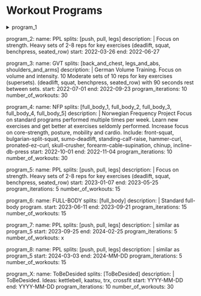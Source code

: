 # Workout Programs

<details>

  <summary>program_1</summary>

  name: 4-SPLIT
  splits: [legs, chest, back_and_biceps, shoulder_and_abs]
  description:
    Focus on strength.
    Heavy sets of 2-8 reps for key exercises
    (deadlift, squat, benchpress, seated_row)
  start: 2021-12-11
  end: 2022-03-19
  program_iterations: 10
  number_of_workouts: 40
  
</details>

<!-- program_1:
  name: 4-SPLIT
  splits: [legs, chest, back_and_biceps, shoulder_and_abs]
  description: |
    Focus on strength.
    Heavy sets of 2-8 reps for key exercises
    (deadlift, squat, benchpress, seated_row)
  start: 2021-12-11
  end: 2022-03-19
  program_iterations: 10
  number_of_workouts: 40 -->

program_2:
  name: PPL
  splits: [push, pull, legs]
  description: |
    Focus on strength.
    Heavy sets of 2-8 reps for key exercises
    (deadlift, squat, benchpress, seated_row)
  start: 2022-03-26
  end: 2022-06-27

program_3:
  name: GVT
  splits: [back_and_chest, legs_and_abs, shoulders_and_arms]
  description: |
    German Volume Training.
    Focus on volume and intensity.
    10 Moderate sets of 10 reps for key exercises (supersets).
    (deadlift, squat, benchpress, seated_row)
    with 90 seconds rest between sets.
  start: 2022-07-01
  end: 2022-09-23
  program_iterations: 10
  number_of_workouts: 30

program_4:
  name: NFP
  splits: [full_body_1, full_body_2, full_body_3, full_body_4, full_body_5]
  description: |
    Norwegian Frequency Project
    Focus on standard programs performed multiple times per week.
    Learn new exercises and get better at exercises seldomly performed.
    Increase focus on core-strength, posture, mobility and cardio.
    Include:
    front-squat, bulgarian-split-squat, sumo-deadlift, standing-calf-raise,
    hammer-curl, pronated-ez-curl, skull-crusher, forearm-cable-supination,
    chinup, incline-db-press
  start: 2022-10-01
  end: 2022-11-04
  program_iterations: 10
  number_of_workouts: 30

program_5:
  name: PPL
  splits: [push, pull, legs]
  description: |
    Focus on strength.
    Heavy sets of 2-8 reps for key exercises
    (deadlift, squat, benchpress, seated_row)
  start: 2023-01-07
  end: 2023-05-25
  program_iterations: 5
  number_of_workouts: 15

program_6:
  name: FULL-BODY
  splits: [full_body]
  description: |
    Standard full-body program.
  start: 2023-06-11
  end: 2023-09-21
  program_iterations: 15
  number_of_workouts: 15

program_7:
  name: PPL
  splits: [push, pull, legs]
  description: |
    similar as program_5
  start: 2023-09-25
  end: 2024-02-25
  program_iterations: 5
  number_of_workouts: x

program_8:
  name: PPL
  splits: [push, pull, legs]
  description: |
    similar as program_5
  start: 2024-03-03
  end: 2024-MM-DD
  program_iterations: 5
  number_of_workouts: 15

program_X:
  name: ToBeDesided
  splits: [ToBeDesided]
  description: |
    ToBeDesided. Ideas: kettlebell, kaatsu, trx, crossfit
  start: YYYY-MM-DD
  end: YYYY-MM-DD
  program_iterations: 10
  number_of_workouts: 30
